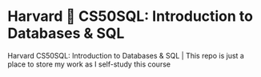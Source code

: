 # Harvard 🦆 CS50SQL: Introduction to Databases & SQL
Harvard CS50SQL: Introduction to Databases &amp; SQL | This repo is just a place to store my work as I self-study this course
